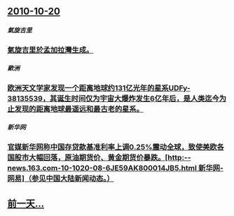 ## [2010-10-20](/zh/news/2010/10/20/index.md)

##### 氣旋吉里
### [ 氣旋吉里於孟加拉灣生成。](/zh/news/2010/10/20/氣旋吉里於孟加拉灣生成.md)
##### 歐洲
### [ 欧洲天文学家发现一个距离地球约131亿光年的星系UDFy-38135539，其诞生时间仅为宇宙大爆炸发生6亿年后，是人类迄今为止发现的距离地球最遥远和最古老的星系。](/zh/news/2010/10/20/欧洲天文学家发现一个距离地球约131亿光年的星系UDFy-38135539-其诞生时间仅为宇宙大爆炸发生6亿年后-是人.md)
##### 新华网
### [ 官媒新华网称中国存贷款基准利率上调0.25%震动全球，致使美欧各国股市大幅回落，原油期货价、黄金期货价暴跌。[http:--news.163.com-10-1020-08-6JE59AK800014JB5.html 新华网-网易]（参见中国大陆新闻动态。）](/zh/news/2010/10/20/官媒新华网称中国存贷款基准利率上调025-震动全球-致使美欧各国股市大幅回落-原油期货价-黄金期货价暴跌-http.md)
## [前一天...](/zh/news/2010/10/19/index.md)

